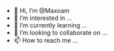 - 👋 Hi, I’m @Maxoam
- 👀 I’m interested in ...
- 🌱 I’m currently learning ...
- 💞️ I’m looking to collaborate on ...
- 📫 How to reach me ...

<!---
Maxoam/Maxoam is a ✨ special ✨ repository because its `README.md` (this file) appears on your GitHub profile.
You can click the Preview link to take a look at your changes.
--->


